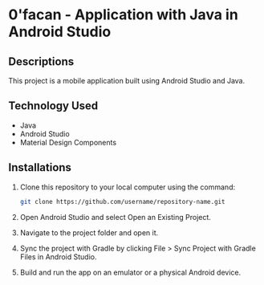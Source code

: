 # 0'facan - Application with Java in Android Studio

## Descriptions

This project is a mobile application built using Android Studio and Java. 

## Technology Used

- Java
- Android Studio
- Material Design Components

## Installations

1. Clone this repository to your local computer using the command:

   ```bash
   git clone https://github.com/username/repository-name.git
   
2. Open Android Studio and select Open an Existing Project.

3. Navigate to the project folder and open it.

4. Sync the project with Gradle by clicking File > Sync Project with Gradle Files in Android Studio.

5. Build and run the app on an emulator or a physical Android device.
